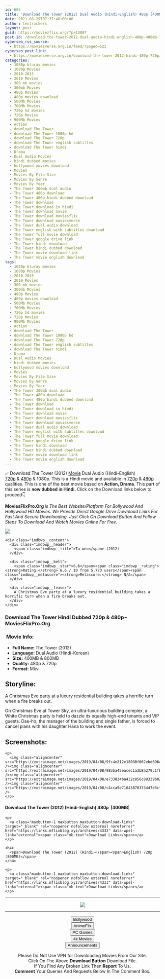 ```yaml
---
id: 605
title: 'Download The Tower (2012) Dual Audio (Hindi-English) 480p [400MB] || 720p [800MB]'
date: 2021-08-29T07:37:46+00:00
author: tentrockers
layout: post
guid: https://moviezflix.org/?p=13807
post id: /download-the-tower-2012-dual-audio-hindi-english-480p-400mb-720p-800mb/
cyberseo_rss_source:
  - https://moviesverse.org.in/feed/?paged=523
cyberseo_post_link:
  - https://moviesverse.org.in/download-the-tower-2012-hindi-480p-720p/
categories:
  - 1080p bluray movies
  - 1080p Movies
  - 2010-2015
  - 2019 Movies
  - 300 mb movies
  - 300mb Movies
  - 480p Movies
  - 480p movies download
  - 500Mb Movies
  - 700Mb Movies
  - 720p hd movies
  - 720p Movies
  - 900Mb Movies
  - Action
  - download The Tower
  - download The Tower 1080p hd
  - download The Tower 720p
  - download The Tower english subtitles
  - download The Tower hindi
  - Drama
  - Dual Audio Movies
  - hindi dubbed movies
  - hollywood movies download
  - Movies
  - Movies By File Size
  - Movies By Genre
  - Movies By Year
  - The Tower 300mb dual audio
  - The Tower 480p download
  - The Tower 480p hindi dubbed download
  - The Tower download
  - The Tower download in hindi
  - The Tower download movie
  - The Tower download moviesflix
  - The Tower download moviesverse
  - The Tower dual audio download
  - The Tower english with subtitles download
  - The Tower full movie download
  - The Tower google drive link
  - The Tower hindi download
  - The Tower hindi dubbed download
  - The Tower movie download link
  - The Tower movie english download
tags:
  - 1080p bluray movies
  - 1080p Movies
  - 2010-2015
  - 2019 Movies
  - 300 mb movies
  - 300mb Movies
  - 480p Movies
  - 480p movies download
  - 500Mb Movies
  - 700Mb Movies
  - 720p hd movies
  - 720p Movies
  - 900Mb Movies
  - Action
  - download The Tower
  - download The Tower 1080p hd
  - download The Tower 720p
  - download The Tower english subtitles
  - download The Tower hindi
  - Drama
  - Dual Audio Movies
  - hindi dubbed movies
  - hollywood movies download
  - Movies
  - Movies By File Size
  - Movies By Genre
  - Movies By Year
  - The Tower 300mb dual audio
  - The Tower 480p download
  - The Tower 480p hindi dubbed download
  - The Tower download
  - The Tower download in hindi
  - The Tower download movie
  - The Tower download moviesflix
  - The Tower download moviesverse
  - The Tower dual audio download
  - The Tower english with subtitles download
  - The Tower full movie download
  - The Tower google drive link
  - The Tower hindi download
  - The Tower hindi dubbed download
  - The Tower movie download link
  - The Tower movie english download
---
```

<div class="thecontent clearfix">
  <p>
    ✅ Download The Tower (2012) <a href="https://moviesverse.org.in/category/movies/" data-wpel-link="internal">Movie</a> Dual Audio (Hindi-English) <a href="https://moviesverse.org.in/720p-movies/" data-wpel-link="internal">720p</a>&nbsp;&&nbsp;<a href="https://moviesverse.org.in/480p-movies/" data-wpel-link="internal">480p</a> & 1080p. This is a Hindi movie and available in <a href="https://moviesverse.org.in/720p-movies/" data-wpel-link="internal">720p</a>&nbsp;&&nbsp;<a href="https://moviesverse.org.in/480p-movies/" data-wpel-link="internal">480p</a> qualities. This is one of the best movie based on <strong>Action, Drama</strong>. This part of this series is <strong>now dubbed in <span>Hindi.&nbsp;</span></strong><span>Click on the Download links below to proceed👇</span>
  </p>
  
  <p>
    <strong><span>MoviesFlixPro.Org&nbsp;</span></strong><em>is The Best Website/Platform For Bollywood And Hollywood HD Movies. We Provide Direct Google Drive Download Links For Fast And Secure Downloading. Just Click On Download Button And Follow Steps To&nbsp;Download And Watch Movies Online For Free.</em>
  </p>
  
  <div class="imdbwp imdbwp--movie dark">
    <div class="imdbwp__thumb">
      <a class="imdbwp__link" target="_blank" title="Ta-weo" href="https://www.imdb.com/title/tt2554270/" rel="nofollow external noopener noreferrer" data-wpel-link="external"><img class="imdbwp__img" src="https://m.media-amazon.com/images/M/MV5BMzEyNTIzODI5NF5BMl5BanBnXkFtZTgwMzI1MTAzMjE@._V1_SX300.jpg" /></a>
    </div>
    
    <div class="imdbwp__content">
      <div class="imdbwp__header">
        <span class="imdbwp__title">Ta-weo</span> (2012)
      </div>
      
      <div class="imdbwp__belt">
        <span class="imdbwp__star">6.6</span><span class="imdbwp__rating"><strong>Rating:</strong> 6.6 / 10 from 5,773 users</span><span class="imdbwp__metascore"><strong>Metascore:</strong> N/A</span>
      </div>
      
      <div class="imdbwp__teaser">
        A Christmas Eve party at a luxury residential building takes a horrific turn when a fire breaks out.
      </div>
    </div>
  </div>
  
  <h3>
    <span>Download The Tower Hindi Dubbed 720p & 480p~ MoviesFlixPro.Org</span>
  </h3>
  
  <h3>
    <span>&nbsp;Movie Info:&nbsp;</span>
  </h3>
  
  <ul>
    <li>
      <strong>Full Name: </strong>The Tower (2012)
    </li>
    <li>
      <strong>Language:</strong> Dual Audio (Hindi-Korean)
    </li>
    <li>
      <strong>Size:</strong> 400MB & 800MB
    </li>
    <li>
      <strong>Quality:</strong> 480p & 720p
    </li>
    <li>
      <strong>Format:</strong>&nbsp;Mkv
    </li>
  </ul>
  
  <h2>
    <span>Storyline:</span>
  </h2>
  
  <p>
    A Christmas Eve party at a luxury residential building takes a horrific turn when a fire breaks out.
  </p>
  
  <div>
    On Christmas Eve at Tower Sky, an ultra-luxurious building complex, a White Christmas party is held to dazzle its equally high-end tenants and VIP guests. Dae-ho, the manager of the building and single father, is forced to cancel plans with his daughter Hana to work the event.
  </div>
  
  <div class="summary_text">
    <h2>
      <span>Screenshots:</span>
    </h2>
    
    <p>
      <img class="aligncenter" src="https://extraimage.net/images/2019/04/08/9fc4e212e18030f662ebd696ade8eafb.png" /><img class="aligncenter" src="https://extraimage.net/images/2019/04/08/983ba45eacec1a3b8a279c1fb074f529.png" /><img class="aligncenter" src="https://extraimage.net/images/2019/04/08/e733834ba432c056c88339b02ebd05e0.png" /><img class="aligncenter" src="https://extraimage.net/images/2019/04/08/c4cca5e71043870373447e3cf132f577.png" />
    </p>
  </div>
  
  <div class="inline canwrap">
    <h4>
      <span>Download The Tower (2012) (Hindi-English) </span><span>480p&nbsp; [400MB]</span>
    </h4>
    
    <p>
      <a class="maxbutton-1 maxbutton maxbutton-download-links" target="_blank" rel="noopener nofollow external noreferrer" href="https://links.mflixblog.xyz/archives/4332" data-wpel-link="external"><span class="mb-text">Download Links</span></a>
    </p>
    
    <h4>
      <span>Download The Tower (2012) (Hindi-</span><span>English) 720p [800MB]</span>
    </h4>
    
    <p>
      <a class="maxbutton-1 maxbutton maxbutton-download-links" target="_blank" rel="noopener nofollow external noreferrer" href="https://links.mflixblog.xyz/archives/4333" data-wpel-link="external"><span class="mb-text">Download Links</span></a>
    </p>
  </div>
</div>

<center>
  </p> 
  
  <hr />
  
  <p>
    <a href="http://gdrivepro.xyz/join.php" data-wpel-link="external" target="_blank" rel="nofollow external noopener noreferrer"><img src="https://i.imgur.com/FhMdWdW.png" /></a>
  </p>
  
  <hr />
  
  <p>
    <a href="https://dogemovies.xyz" target="_blank" data-wpel-link="external" rel="nofollow external noopener noreferrer"><button class="button button5">Bollywood</button></a><br /> <a href="https://animeflix.in" target="_blank" data-wpel-link="external" rel="nofollow external noopener noreferrer"><button class="button button5">AnimeFlix</button></a><br /> <a href="https://gamesflix.net/" target="_blank" data-wpel-link="external" rel="nofollow external noopener noreferrer"><button class="button button5">PC Games</button></a><br /> <a href="https://uhdmovies.in" target="_blank" data-wpel-link="external" rel="nofollow external noopener noreferrer"><button class="button button5">4k Movies</button></a><br /> <a href="https://moviesverse.org.in/announcements/" target="_blank" data-wpel-link="internal" rel="noopener"><button class="button button5">Announcements</button></a>
  </p>
  
  <div class="alert alert-danger">
    Please Do Not Use VPN for Downloading Movies From Our Site.
  </div>
  
  <div class="alert alert-success">
    Click On The Above <strong>Download Button</strong> Download File.
  </div>
  
  <div class="alert alert-warning">
    If You Find Any Broken Link Then <strong>Report</strong> To Us.
  </div>
  
  <div class="alert alert-info">
    <strong>Comment</strong> Your Queries And Requests Below In The Comment Box.
  </div>
  
  <p>
    </center>
  </p>